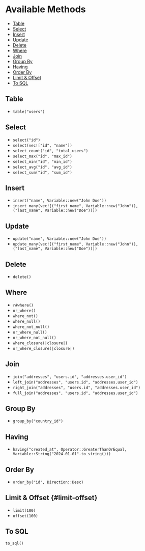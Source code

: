 # Available Methods

- [Table](#table)
- [Select](#select)
- [Insert](#insert)
- [Update](#update)
- [Delete](#delete)
- [Where](#where)
- [Join](#join)
- [Group By](#group-by)
- [Having](#having)
- [Order By](#order-by)
- [Limit & Offset](#limit-offset)
- [To SQL](#to-sql)

## Table

- ``table("users")``

## Select

- ``select("id")``
- ``select(vec!["id", "name"])``
- ``select_count("id", "total_users")``
- ``select_max("id", "max_id")``
- ``select_min("id", "min_id")``
- ``select_avg("id", "avg_id")``
- ``select_sum("id", "sum_id")``

## Insert

- ``insert("name", Variable::new("John Doe"))``
- ``insert_many(vec![("first_name", Variable::new("John")), ("last_name", Variable::new("Doe"))])``

## Update

- ``update("name", Variable::new("John Doe"))``
- ``update_many(vec![("first_name", Variable::new("John")), ("last_name", Variable::new("Doe"))])``

## Delete

- ``delete()``

## Where

- ``r#where()``
- ``or_where()``
- ``where_not()``
- ``where_null()``
- ``where_not_null()``
- ``or_where_null()``
- ``or_where_not_null()``
- ``where_closure(|closure|)``
- ``or_where_closure(|closure|)``

## Join

- ``join("addresses", "users.id", "addresses.user_id")``
- ``left_join("addresses", "users.id", "addresses.user_id")``
- ``right_join("addresses", "users.id", "addresses.user_id")``
- ``full_join("addresses", "users.id", "addresses.user_id")``

## Group By

- ``group_by("country_id")``

## Having

- ``having("created_at", Operator::GreaterThanOrEqual, Variable::String("2024-01-01".to_string()))``

## Order By

- ``order_by("id", Direction::Desc)``

## Limit & Offset {#limit-offset}

- ``limit(100)``
- ``offset(100)``

## To SQL

``to_sql()``
